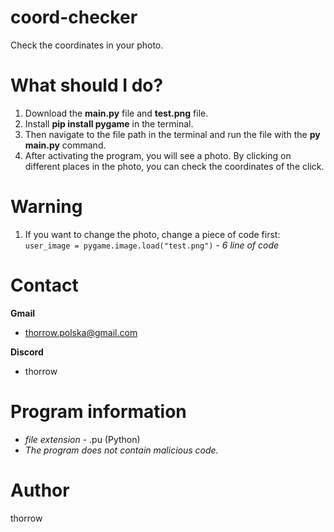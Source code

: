 # coord-checker
Check the coordinates in your photo.
# What should I do? #
1. Download the **main.py** file and **test.png** file.
2. Install **pip install pygame** in the terminal.
3. Then navigate to the file path in the terminal and run the file with the **py main.py** command.
4. After activating the program, you will see a photo. By clicking on different places in the photo, you can check the coordinates of the click.
# Warning #
1. If you want to change the photo, change a piece of code first: `user_image = pygame.image.load("test.png")` *- 6 line of code*
# Contact #
**Gmail**
  - thorrow.polska@gmail.com

**Discord**
  - thorrow
# Program information #
- *file extension* - .pu (Python)
- *The program does not contain malicious code.*
# Author #
thorrow
